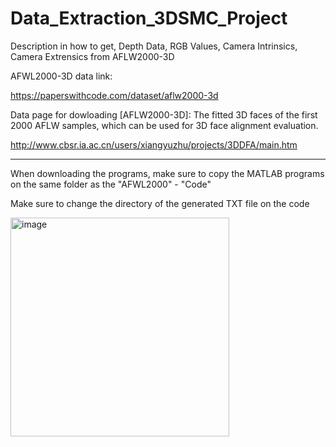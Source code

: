 # Data_Extraction_3DSMC_Project
Description in how to get, Depth Data, RGB Values, Camera Intrinsics, Camera Extrensics from AFLW2000-3D

AFWL2000-3D data link:

https://paperswithcode.com/dataset/aflw2000-3d

Data page for dowloading [AFLW2000-3D]: The fitted 3D faces of the first 2000 AFLW samples, which can be used for 3D face alignment evaluation.

http://www.cbsr.ia.ac.cn/users/xiangyuzhu/projects/3DDFA/main.htm

---------------------------------------------------------------------------------------------------

When downloading the programs, make sure to copy the MATLAB programs on the same folder as the "AFWL2000" - "Code"

Make sure to change the directory of the generated TXT file on the code 

<img width="350" alt="image" src="https://github.com/user-attachments/assets/afda282f-cdf4-4f6d-a621-6edd1bfa22c4" />





